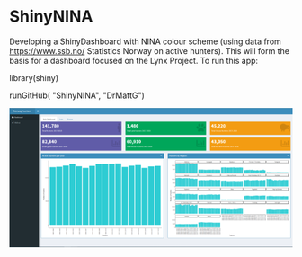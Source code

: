 # ShinyNINA
Developing a ShinyDashboard with NINA colour scheme (using data from https://www.ssb.no/ Statistics Norway on active hunters). This will form the basis for a dashboard focused on the Lynx Project.
To run this app:

library(shiny)

runGitHub( "ShinyNINA", "DrMattG")


![](https://github.com/DrMattG/ShinyNINA/blob/master/Screenshot.png)

